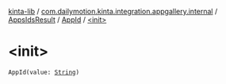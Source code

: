 [kinta-lib](../../../index.md) / [com.dailymotion.kinta.integration.appgallery.internal](../../index.md) / [AppsIdsResult](../index.md) / [AppId](index.md) / [&lt;init&gt;](./-init-.md)

# &lt;init&gt;

`AppId(value: `[`String`](https://kotlinlang.org/api/latest/jvm/stdlib/kotlin/-string/index.html)`)`